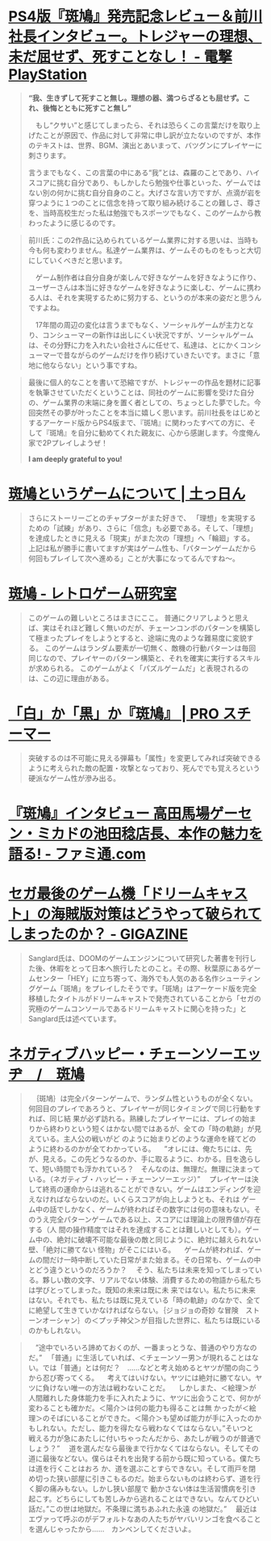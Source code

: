 # [PS4版『斑鳩』発売記念レビュー＆前川社長インタビュー。トレジャーの理想、未だ屈せず、死すことなし！ - 電撃PlayStation](https://dengekionline.com/elem/000/001/751/1751642/)

> **“我、生きずして死すこと無し。理想の器、満つらざるとも屈せず。これ、後悔とともに死すこと無し”**
> 
> 　もし“クサい”と感じてしまったら、それは恐らくこの言葉だけを取り上げたことが原因で、作品に対して非常に申し訳が立たないのですが、本作のテキストは、世界、BGM、演出とあいまって、バツグンにプレイヤーに刺さります。 
> 
> 言うまでもなく、この言葉の中にある“我”とは、森羅のことであり、ハイスコアに挑む自分であり、もしかしたら勉強や仕事といった、ゲームではない別の何かに挑む自分自身のこと。大げさな言い方ですが、点滴が岩を穿つように１つのことに信念を持って取り組み続けることの難しさ、尊さを、当時高校生だった私は勉強でもスポーツでもなく、このゲームから教わったように感じるのです。 


>  前川氏：この2作品に込められているゲーム業界に対する思いは、当時も今も何も変わりません。私達ゲーム業界は、ゲームそのものをもっと大切にしていくべきだと思います。
> 
> 　ゲーム制作者は自分自身が楽しんで好きなゲームを好きなように作り、ユーザーさんは本当に好きなゲームを好きなように楽しむ、ゲームに携わる人は、それを実現するために努力する、というのが本来の姿だと思うんですよね。
> 
> 　17年間の周辺の変化は言うまでもなく、ソーシャルゲームが主力となり、コンシューマーの新作は出しにくい状況ですが、ソーシャルゲームは、その分野に力を入れたい会社さんに任せて、私達は、とにかくコンシューマーで昔ながらのゲームだけを作り続けていきたいです。まさに「意地に他ならない」という事ですね。

> 最後に個人的なことを書いて恐縮ですが、トレジャーの作品を題材に記事を執筆させていただくということは、同社のゲームに影響を受けた自分の、ゲーム業界の末端に身を置く者としての、ちょっとした夢でした。今回突然その夢が叶ったことを本当に嬉しく思います。前川社長をはじめとするアーケード版からPS4版まで、『斑鳩』に関わったすべての方に、そして『斑鳩』を自分に勧めてくれた親友に、心から感謝します。今度俺ん家で2Pプレイしようぜ！
> 
> **I am deeply grateful to you!**

# [斑鳩というゲームについて | 土っ日ん](https://sankagetu.com/8705)

> さらにストーリーごとのチャプターがまた好きで、
「理想」を実現するための「試練」があり、さらに「信念」も必要である。そして、「理想」を達成したときに見える「現実」がまた次の「理想」へ「輪廻」する。
上記は私が勝手に書いてますが実はゲーム性も、「パターンゲームだから何回もプレイして次へ進める」ことが大事になってるんですね～。

<!-- この解釈は面白い。シルバーガンにひっぱられすぎた -->

# [斑鳩 - レトロゲーム研究室](http://retrogamelabo.blog119.fc2.com/blog-entry-173.html)

> このゲームの難しいところはまさにここ。
> 普通にクリアしようと思えば、実はそれほど難しく無いのだが、チェーンコンボのパターンを構築して極まったプレイをしようとすると、途端に鬼のような難易度に変貌する。
> このゲームはランダム要素が一切無く、敵機の行動パターンは毎回同じなので、プレイヤーのパターン構築と、それを確実に実行するスキルが求められる。
> このゲームがよく「パズルゲームだ」と表現されるのは、この辺に理由がある。

# [「白」か「黒」か『斑鳩』 | PRO スチーマー](https://steam.degica.com/news2/joyjoy-ikaruga)

> 突破するのは不可能に見える弾幕も「属性」を変更してみれば突破できるように考えられた敵の配置・攻撃となっており、死んででも覚えろという硬派なゲーム性が滲み出る。


# [『斑鳩』インタビュー 高田馬場ゲーセン・ミカドの池田稔店長、本作の魅力を語る! - ファミ通.com](https://www.famitsu.com/news/201807/20161077.html)


# [セガ最後のゲーム機「ドリームキャスト」の海賊版対策はどうやって破られてしまったのか？ - GIGAZINE](https://gigazine.net/news/20181213-dreamcast-hacking/)

> Sanglard氏は、DOOMのゲームエンジンについて研究した著書を刊行した後、休暇をとって日本へ旅行したとのこと。その際、秋葉原にあるゲームセンター「HEY」に立ち寄って、海外でも人気のある名作シューティングゲーム「斑鳩」をプレイしたそうです。「斑鳩」はアーケード版を完全移植したタイトルがドリームキャストで発売されていることから「セガの究極のゲームコンソールであるドリームキャストに関心を持った」とSanglard氏は述べています。

# [ネガティブハッピー・チェーンソーエッヂ　/　斑鳩](https://arc.7io.org/negative-happy-chainsaw-edge_ikaruga/)

> 　｛斑鳩｝は完全パターンゲームで、ランダム性というものが全くない。何回目のプレイであろうと、プレイヤーが同じタイミングで同じ行動をすれば、同じ結 果が必ず訪れる。熟練したプレイヤーには、プレイの始まりから終わりという短くはかない間ではあるが、全ての「時の軌跡」が見えている。主人公の戦いがど のように始まりどのような運命を経てどのように終わるのかが全てわかっている。
>　”オレには、俺たちには、先が、見える。この先どうなるのか、手に取るように、わかる。目を逸らして、短い時間でも浮かれていろ？　そんなのは、無理だ。無理に決まっている。（ネガティブ・ハッピー・チェーンソーエッジ）”
>　プレイヤーは決して終焉の運命からは逃れることができない。ゲームはエンディングを迎えなければならないのだ。いくらスコアが向上しようとも、それは ゲーム中の話でしかなく、ゲームが終わればその数字には何の意味もない。そのうえ完全パターンゲームである以上、スコアには理論上の限界値が存在する（人 間の操作精度ではそれを達成することは難しいとしても）。ゲーム中の、絶対に破壊不可能な最後の敵と同じように、絶対に越えられない壁、「絶対に勝てない 怪物」がそこにはいる。
>　ゲームが終われば、ゲームの間だけ一時中断していた日常がまた始まる。その日常も、ゲームの中とどう違うというのだろうか？
>　そう、私たちは未来を知ってしまっている。夥しい数の文字、リアルでない体験、消費するための物語から私たちは学びとってしまった。既知の未来は既に未 来ではない。私たちに未来はない。それでも、私たちは既に見えている「時の軌跡」のなかで、全てに絶望して生きていかなければならない。｛ジョジョの奇妙 な冒険　ストーンオーシャン｝の＜プッチ神父＞が目指した世界に、私たちは既にいるのかもしれない。

<!-- でもさ、俺は、また、バイドやバクテリアンに復活して、倒せない敵として、向かってきてほしいと思ってるよ -->

> 　”途中でいろいろ諦めておくのが、一番まっとうな、普通のやり方なのだ。”
　「普通」に生活していれば、＜チェーンソー男＞が現れることはない。では「普通」とは何だ？　……などと考え始めるとヤツが闇の向こうから忍び寄ってくる。
> 　考えてはいけない。ヤツには絶対に勝てない。ヤツに負けない唯一の方法は戦わないことだ。
> 　しかしまた、＜絵理＞が人間離れした身体能力を手に入れたように、ヤツに出会うことで、何かが変わることも確かだ。＜陽介＞は何の能力も得ることは無 かったが＜絵理＞のそばにいることができた。＜陽介＞も望めば能力が手に入ったのかもしれない。ただし、能力を得たなら戦わなくてはならない。”そいつと 戦える力が急にあたしに付いちゃったんだから、あたしが戦うのが普通でしょう？”
> 　道を選んだなら最後まで行かなくてはならない。そしてその道に最後などない。僕らはそれを出発する前から既に知っている。僕たちは道を行くことはおろ か、道を選ぶことすらできない。そして雨戸を閉め切った狭い部屋に引きこもるのだ。始まらないものは終わらず、道を行く脚の痛みもない。しかし狭い部屋で 動かさない体は生活習慣病を引き起こす。どちらにしても苦しみから逃れることはできない。なんてひどい話だ。”この世は地獄だ。不条理に満ちあふれた永遠 の地獄だ。”
> 　最近はエヴァって呼ぶのがデフォルトなあの人たちがヤバいリンゴを食べることを選んじゃったから……　カンベンしてくださいよ。
